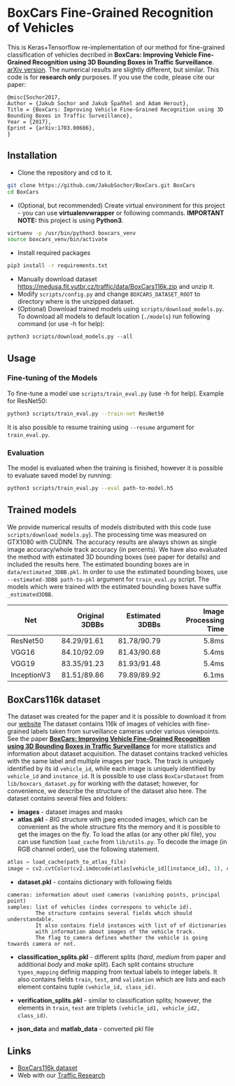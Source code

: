 # BoxCars Fine-Grained Recognition of Vehicles
This is Keras+Tensorflow re-implementation of our method for fine-grained classification of vehicles decribed in **BoxCars: Improving Vehicle Fine-Grained Recognition using 3D Bounding Boxes in Traffic Surveillance**. [arXiv version](https://arxiv.org/abs/1703.00686).
The numerical results are slightly different, but similar. This code is for **research only** purposes.
If you use the code, please cite our paper:
```
@misc{Sochor2017,
Author = {Jakub Sochor and Jakub Špaňhel and Adam Herout},
Title = {BoxCars: Improving Vehicle Fine-Grained Recognition using 3D Bounding Boxes in Traffic Surveillance},
Year = {2017},
Eprint = {arXiv:1703.00686},
}
```

## Installation

* Clone the repository and cd to it.

```bash
git clone https://github.com/JakubSochor/BoxCars.git BoxCars
cd BoxCars
```
* (Optional, but recommended) Create virtual environment for this project - you can use **virtualenvwrapper** or following commands. **IMPORTANT NOTE:** this project is using **Python3**.

```bash
virtuenv -p /usr/bin/python3 boxcars_venv
source boxcars_venv/bin/activate
```

* Install required packages 

```bash
pip3 install -r requirements.txt 
```

* Manually download dataset https://medusa.fit.vutbr.cz/traffic/data/BoxCars116k.zip and unzip it.
* Modify `scripts/config.py` and change `BOXCARS_DATASET_ROOT` to directory where is the unzipped dataset.
* (Optional) Download trained models using `scripts/download_models.py`. To download all models to default location (`./models`) run following command (or use -h for help):

```base
python3 scripts/download_models.py --all
``` 


## Usage
### Fine-tuning of the Models
To fine-tune a model use `scripts/train_eval.py` (use -h for help). Example for ResNet50:
```bash
python3 scripts/train_eval.py --train-net ResNet50 
```
It is also possible to resume training using `--resume` argument for `train_eval.py`.

### Evaluation
The model is evaluated when the training is finished, however it is possible to evaluate saved model by running:
```bash
python3 scripts/train_eval.py --eval path-to-model.h5
```


## Trained models
We provide numerical results of models distributed with this code (use `scripts/download_models.py`). 
The processing time was measured on GTX1080 with CUDNN. The accuracy results are always shown as single image accuracy/whole track accuracy (in percents). 
We have also evaluated the method with estimated 3D bounding boxes (see paper for details) and included the results here. 
The estimated bounding boxes are in `data/estimated_3DBB.pkl`. In order to use the estimated bounding boxes, use `--estimated-3DBB path-to-pkl` argument for `train_eval.py` script.
The models which were trained with the estimated bounding boxes have suffix `_estimated3DBB`.  

Net | Original 3DBBs | Estimated 3DBBs | Image Processing Time
----|---------------:|---------------:|---------------------:
ResNet50 |  84.29/91.61 | 81.78/90.79  | 5.8ms
VGG16 | 84.10/92.09 | 81.43/90.68 | 5.4ms
VGG19 | 83.35/91.23 | 81.93/91.48  | 5.4ms
InceptionV3 | 81.51/89.86 | 79.89/89.92 | 6.1ms


## BoxCars116k dataset
The dataset was created for the paper and it is possible to download it from our [website](https://medusa.fit.vutbr.cz/traffic/data/BoxCars116k.zip)
The dataset contains 116k of images of vehicles with fine-grained labels taken from surveillance cameras under various viewpoints. 
See the paper [**BoxCars: Improving Vehicle Fine-Grained Recognition using 3D Bounding Boxes in Traffic Surveillance**](https://arxiv.org/abs/1703.00686) for more statistics and information about dataset acquisition.
The dataset contains tracked vehicles with the same label and multiple images per track. The track is uniquely identified by its id `vehicle_id`, while each image is uniquely identified by `vehicle_id` and `instance_id`. It is possible to use class `BoxCarsDataset` from `lib/boxcars_dataset.py` for working with the dataset; however, for convenience, we describe the structure of the dataset also here. 
The dataset contains several files and folders:
* **images** - dataset images and masks 
* **atlas.pkl** - *BIG* structure with jpeg encoded images, which can be convenient as the whole structure fits the memory and it is possible to get the images on the fly. To load the atlas (or any other pkl file), you can use function `load_cache` from `lib/utils.py`. To decode the image (in RGB channel order), use the following statement.
```python
atlas = load_cache(path_to_atlas_file)
image = cv2.cvtColor(cv2.imdecode(atlas[vehicle_id][instance_id], 1), cv2.COLOR_BGR2RGB)
```

* **dataset.pkl** - contains dictionary with following fields
```
cameras: information about used cameras (vanishing points, principal point)
samples: list of vehicles (index correspons to vehicle id). 
		 The structure contains several fields which should understandable. 
		 It also contains field instances with list of of dictionaries 
		 with information about images of the vehicle track. 
		 The flag to_camera defines whether the vehicle is going towards camera or not. 
```

* **classification_splits.pkl** - different splits (*hard*, *medium* from paper and additional *body* and *make* split). Each split contains structure `types_mapping` definig mapping from textual labels to integer labels. It also contains fields `train`, `test`, and `validation` which are lists and each element contains tuple `(vehicle_id, class_id)`.

* **verification_splits.pkl** - similar to classification splits; however, the elements in `train`, `test` are triplets `(vehicle_id1, vehicle_id2, class_id)`.

* **json_data** and **matlab_data** - converted pkl file


## Links 
* [BoxCars116k dataset](https://medusa.fit.vutbr.cz/traffic/data/BoxCars116k.zip)
* Web with our [Traffic Research](https://medusa.fit.vutbr.cz/traffic/)
